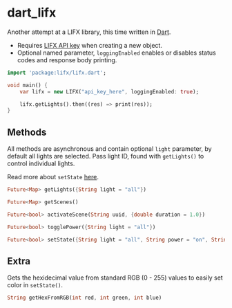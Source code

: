 dart_lifx
====

Another attempt at a LIFX library, this time written in [Dart](https://www.dartlang.org).

* Requires [LIFX API key](https://cloud.lifx.com) when creating a new object. 
* Optional named parameter, `loggingEnabled` enables or disables status codes and response body printing.
```dart
import 'package:lifx/lifx.dart';

void main() {
    var lifx = new LIFX("api_key_here", loggingEnabled: true);

    lifx.getLights().then((res) => print(res));
}
```

## Methods

All methods are asynchronous and contain optional `light` parameter, by default all lights are selected. Pass light ID, found with `getLights()` to control individual lights. 

Read more about `setState` [here](https://api.developer.lifx.com/docs/set-state).

```dart
Future<Map> getLights({String light = "all"})
```

```dart
Future<Map> getScenes()
```

```dart
Future<bool> activateScene(String uuid, {double duration = 1.0})
```

```dart
Future<bool> togglePower({String light = "all"}) 
```

```dart
Future<bool> setState({String light = "all", String power = "on", String color = "", double brightness = 0.5, double duration = 1.5, double infrared = 0.0})
```

## Extra

Gets the hexidecimal value from standard RGB (0 - 255) values to easily set color in `setState()`.

```dart
String getHexFromRGB(int red, int green, int blue)
```
